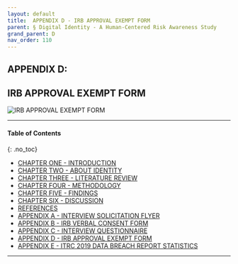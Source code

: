 ```yaml
---
layout: default
title:  APPENDIX D - IRB APPROVAL EXEMPT FORM 
parent: § Digital Identity - A Human-Centered Risk Awareness Study
grand_parent: D 
nav_order: 110 
---
```

<style>
.dont-break-out {
  /* These are technically the same, but use both */
  overflow-wrap: break-word;
  word-wrap: break-word;

  -ms-word-break: break-all;
  /* This is the dangerous one in WebKit, as it breaks things wherever */
  word-break: break-all;
  /* Instead use this non-standard one: */
  word-break: break-word;
}
</style>

<div class="dont-break-out" markdown="1">

## APPENDIX D:
## IRB APPROVAL EXEMPT FORM

![IRB APPROVAL EXEMPT FORM](https://statics.bsafes.com/images/papers/digital-identity-a-human-centered-risk-awareness-study-fig-a2.png)

***

#### Table of Contents
{: .no_toc}

<ul><li> <a href="/docs/D/digital-identity-a-human-centered-risk-awareness-study-1/">CHAPTER ONE - INTRODUCTION</a></li><li> <a href="/docs/D/digital-identity-a-human-centered-risk-awareness-study-2/">CHAPTER TWO - ABOUT IDENTITY</a></li><li> <a href="/docs/D/digital-identity-a-human-centered-risk-awareness-study-3/">CHAPTER THREE - LITERATURE REVIEW</a></li><li> <a href="/docs/D/digital-identity-a-human-centered-risk-awareness-study-4/">CHAPTER FOUR - METHODOLOGY</a></li><li> <a href="/docs/D/digital-identity-a-human-centered-risk-awareness-study-5/">CHAPTER FIVE - FINDINGS</a></li><li> <a href="/docs/D/digital-identity-a-human-centered-risk-awareness-study-6/">CHAPTER SIX - DISCUSSION</a></li><li> <a href="/docs/D/digital-identity-a-human-centered-risk-awareness-study-7/">REFERENCES</a></li><li> <a href="/docs/D/digital-identity-a-human-centered-risk-awareness-study-8/">APPENDIX A - INTERVIEW SOLICITATION FLYER</a></li><li> <a href="/docs/D/digital-identity-a-human-centered-risk-awareness-study-9/">APPENDIX B - IRB VERBAL CONSENT FORM</a></li><li> <a href="/docs/D/digital-identity-a-human-centered-risk-awareness-study-10/">APPENDIX C - INTERVIEW QUESTIONNAIRE</a></li><li> <a href="/docs/D/digital-identity-a-human-centered-risk-awareness-study-11/">APPENDIX D - IRB APPROVAL EXEMPT FORM</a></li><li> <a href="/docs/D/digital-identity-a-human-centered-risk-awareness-study-12/">APPENDIX E - ITRC 2019 DATA BREACH REPORT STATISTICS</a></li></ul>

***

</div>
